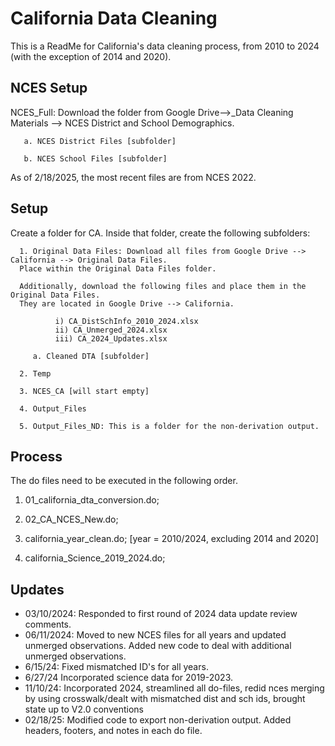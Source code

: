 
# California Data Cleaning

This is a ReadMe for California's data cleaning process, from 2010 to 2024 (with the exception of 2014 and 2020).

## NCES Setup

NCES_Full: Download the folder from Google Drive-->_Data Cleaning Materials --> NCES District and School Demographics.
    
       a. NCES District Files [subfolder] 

       b. NCES School Files [subfolder]

As of 2/18/2025, the most recent files are from NCES 2022. 

## Setup

Create a folder for CA. Inside that folder, create the following subfolders:
      
      1. Original Data Files: Download all files from Google Drive --> California --> Original Data Files. 
      Place within the Original Data Files folder.
      
      Additionally, download the following files and place them in the Original Data Files.
      They are located in Google Drive --> California.
      
              i) CA_DistSchInfo_2010_2024.xlsx   
              ii) CA_Unmerged_2024.xlsx 
              iii) CA_2024_Updates.xlsx
        
         a. Cleaned DTA [subfolder]
         
      2. Temp
         
      3. NCES_CA [will start empty]
           
      4. Output_Files
      
      5. Output_Files_ND: This is a folder for the non-derivation output.

## Process
The do files need to be executed in the following order.

1. 01_california_dta_conversion.do;

2. 02_CA_NCES_New.do;

3. california_year_clean.do; [year = 2010/2024, excluding 2014 and 2020]

4. california_Science_2019_2024.do;

## Updates

- 03/10/2024: Responded to first round of 2024 data update review comments.
- 06/11/2024: Moved to new NCES files for all years and updated unmerged observations. Added new code to deal with additional unmerged observations.
- 6/15/24: Fixed mismatched ID's for all years.
- 6/27/24 Incorporated science data for 2019-2023.
- 11/10/24: Incorporated 2024, streamlined all do-files, redid nces merging by using crosswalk/dealt with mismatched dist and sch ids, brought state up to V2.0 conventions
- 02/18/25: Modified code to export non-derivation output. Added headers, footers, and notes in each do file. 
